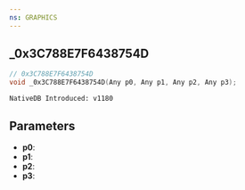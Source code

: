 ```yaml
---
ns: GRAPHICS
---
```

## _0x3C788E7F6438754D

```c
// 0x3C788E7F6438754D
void _0x3C788E7F6438754D(Any p0, Any p1, Any p2, Any p3);
```

```
NativeDB Introduced: v1180
```

## Parameters
* **p0**:
* **p1**:
* **p2**:
* **p3**:
